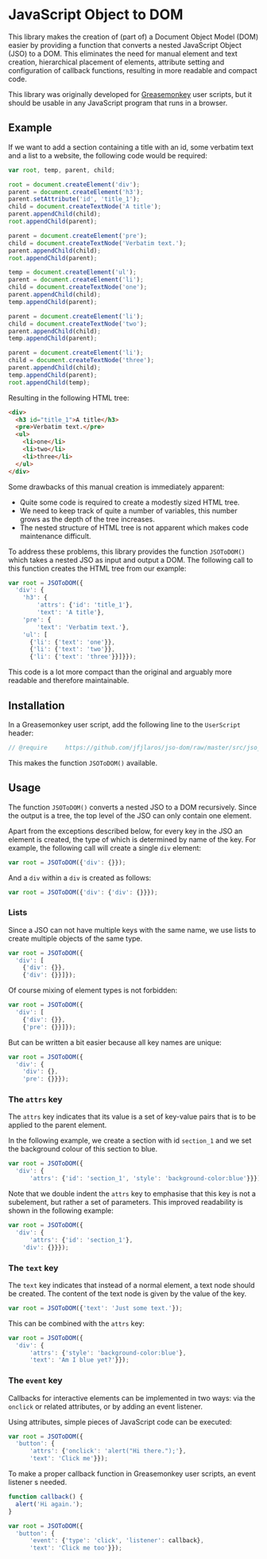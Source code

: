 # JavaScript Object to DOM
This library makes the creation of (part of) a Document Object Model (DOM)
easier by providing a function that converts a nested JavaScript Object (JSO)
to a DOM. This eliminates the need for manual element and text creation,
hierarchical placement of elements, attribute setting and configuration of
callback functions, resulting in more readable and compact code.

This library was originally developed for
[Greasemonkey](https://www.greasespot.net/) user scripts, but it should be
usable in any JavaScript program that runs in a browser.


## Example
If we want to add a section containing a title with an id, some verbatim
text and a list to a website, the following code would be required:

```javascript
var root, temp, parent, child;

root = document.createElement('div');
parent = document.createElement('h3');
parent.setAttribute('id', 'title_1');
child = document.createTextNode('A title');
parent.appendChild(child);
root.appendChild(parent);

parent = document.createElement('pre');
child = document.createTextNode('Verbatim text.');
parent.appendChild(child);
root.appendChild(parent);

temp = document.createElement('ul');
parent = document.createElement('li');
child = document.createTextNode('one');
parent.appendChild(child);
temp.appendChild(parent);

parent = document.createElement('li');
child = document.createTextNode('two');
parent.appendChild(child);
temp.appendChild(parent);

parent = document.createElement('li');
child = document.createTextNode('three');
parent.appendChild(child);
temp.appendChild(parent);
root.appendChild(temp);
```

Resulting in the following HTML tree:

```html
<div>
  <h3 id="title_1">A title</h3>
  <pre>Verbatim text.</pre>
  <ul>
    <li>one</li>
    <li>two</li>
    <li>three</li>
  </ul>
</div>
```

Some drawbacks of this manual creation is immediately apparent:

- Quite some code is required to create a modestly sized HTML tree.
- We need to keep track of quite a number of variables, this number grows as
  the depth of the tree increases.
- The nested structure of HTML tree is not apparent which makes code
  maintenance difficult.

To address these problems, this library provides the function `JSOToDOM()`
which takes a nested JSO as input and output a DOM. The following call to this
function creates the HTML tree from our example:

```javascript
var root = JSOToDOM({
  'div': {
    'h3': {
        'attrs': {'id': 'title_1'},
        'text': 'A title'},
    'pre': {
        'text': 'Verbatim text.'},
    'ul': [
      {'li': {'text': 'one'}},
      {'li': {'text': 'two'}},
      {'li': {'text': 'three'}}]}});
```

This code is a lot more compact than the original and arguably more readable
and therefore maintainable.


## Installation
In a Greasemonkey user script, add the following line to the `UserScript`
header:

```javascript
// @require     https://github.com/jfjlaros/jso-dom/raw/master/src/jso_dom.js
```

This makes the function `JSOToDOM()` available.


## Usage
The function `JSOToDOM()` converts a nested JSO to a DOM recursively. Since the
output is a tree, the top level of the JSO can only contain one element.

Apart from the exceptions described below, for every key in the JSO an element
is created, the type of which is determined by name of the key. For example,
the following call will create a single `div` element:

```javascript
var root = JSOToDOM({'div': {}});
```

And a `div` within a `div` is created as follows:

```javascript
var root = JSOToDOM({'div': {'div': {}}});
```

### Lists
Since a JSO can not have multiple keys with the same name, we use lists to
create multiple objects of the same type.

```javascript
var root = JSOToDOM({
  'div': [
    {'div': {}},
    {'div': {}}]});
```

Of course mixing of element types is not forbidden:

```javascript
var root = JSOToDOM({
  'div': [
    {'div': {}},
    {'pre': {}}]});
```

But can be written a bit easier because all key names are unique:

```javascript
var root = JSOToDOM({
  'div': {
    'div': {},
    'pre': {}}});
```

### The `attrs` key
The `attrs` key indicates that its value is a set of key-value pairs that is to
be applied to the parent element.

In the following example, we create a section with id `section_1` and we set
the background colour of this section to blue.

```javascript
var root = JSOToDOM({
  'div': {
      'attrs': {'id': 'section_1', 'style': 'background-color:blue'}}});
```

Note that we double indent the `attrs` key to emphasise that this key is not a
subelement, but rather a set of parameters. This improved readability is shown
in the following example:

```javascript
var root = JSOToDOM({
  'div': {
      'attrs': {'id': 'section_1'},
    'div': {}}});
```

### The `text` key
The `text` key indicates that instead of a normal element, a text node should
be created. The content of the text node is given by the value of the key.

```javascript
var root = JSOToDOM({'text': 'Just some text.'});
```

This can be combined with the `attrs` key:

```javascript
var root = JSOToDOM({
  'div': {
      'attrs': {'style': 'background-color:blue'},
      'text': 'Am I blue yet?'}});
```

### The `event` key
Callbacks for interactive elements can be implemented in two ways: via the
`onclick` or related attributes, or by adding an event listener.

Using attributes, simple pieces of JavaScript code can be executed:

```javascript
var root = JSOToDOM({
  'button': {
      'attrs': {'onclick': 'alert("Hi there.");'},
      'text': 'Click me'}});
```

To make a proper callback function in Greasemonkey user scripts, an event
listener s needed.

```javascript
function callback() {
  alert('Hi again.');
}

var root = JSOToDOM({
  'button': {
      'event': {'type': 'click', 'listener': callback},
      'text': 'Click me too'}});
```
